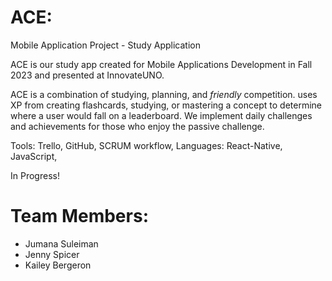 # ACE:
Mobile Application Project - Study Application 

ACE is our study app created for Mobile Applications Development in Fall 2023 and presented at InnovateUNO.

ACE is a combination of studying, planning, and _friendly_ competition. <name placeholder> uses XP from creating flashcards, studying, or mastering a concept to determine where a user would fall on a leaderboard. We implement daily challenges and achievements for those who enjoy the passive challenge.

Tools: Trello, GitHub, SCRUM workflow, 
Languages: React-Native, JavaScript,  

In Progress!

# Team Members:
- Jumana Suleiman 
- Jenny Spicer
- Kailey Bergeron 
